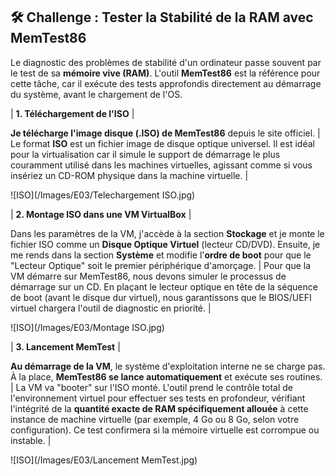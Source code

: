 ## 🛠️ Challenge : Tester la Stabilité de la RAM avec MemTest86

Le diagnostic des problèmes de stabilité d'un ordinateur passe souvent par le test de sa **mémoire vive (RAM)**. L'outil **MemTest86** est la référence pour cette tâche, car il exécute des tests approfondis directement au démarrage du système, avant le chargement de l'OS.


| **1. Téléchargement de l'ISO** | 

**Je télécharge l'image disque (.ISO) de MemTest86** depuis le site officiel. | Le format **ISO** est un fichier image de disque optique universel. Il est idéal pour la virtualisation car il simule le support de démarrage le plus couramment utilisé dans les machines virtuelles, agissant comme si vous insériez un CD-ROM physique dans la machine virtuelle. |

![ISO](/Images/E03/Telechargement ISO.jpg)

| **2. Montage ISO dans une VM VirtualBox** |

Dans les paramètres de la VM, j'accède à la section **Stockage** et je monte le fichier ISO comme un **Disque Optique Virtuel** (lecteur CD/DVD). Ensuite, je me rends dans la section **Système** et modifie l'**ordre de boot** pour que le "Lecteur Optique" soit le premier périphérique d'amorçage. | Pour que la VM démarre sur MemTest86, nous devons simuler le processus de démarrage sur un CD. En plaçant le lecteur optique en tête de la séquence de boot (avant le disque dur virtuel), nous garantissons que le BIOS/UEFI virtuel chargera l'outil de diagnostic en priorité.  |

![ISO](/Images/E03/Montage ISO.jpg)

| **3. Lancement MemTest** | 

**Au démarrage de la VM**, le système d'exploitation interne ne se charge pas. À la place, **MemTest86 se lance automatiquement** et exécute ses routines. | La VM va "booter" sur l'ISO monté. L'outil prend le contrôle total de l'environnement virtuel pour effectuer ses tests en profondeur, vérifiant l'intégrité de la **quantité exacte de RAM spécifiquement allouée** à cette instance de machine virtuelle (par exemple, 4 Go ou 8 Go, selon votre configuration). Ce test confirmera si la mémoire virtuelle est corrompue ou instable. |

![ISO](/Images/E03/Lancement MemTest.jpg)
